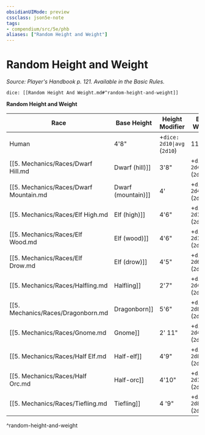 ```yaml
---
obsidianUIMode: preview
cssclass: json5e-note
tags:
- compendium/src/5e/phb
aliases: ["Random Height and Weight"]
---
```

# Random Height and Weight
*Source: Player's Handbook p. 121. Available in the Basic Rules.* 

`dice: [[Random Height And Weight.md#^random-height-and-weight]]`

**Random Height and Weight**

| Race | Base Height | Height Modifier | Base Weight | Weight Modifier |
|------|-------------|-----------------|-------------|-----------------|
| Human | 4'8" | +`dice: 2d10\|avg` (`2d10`) | 110 lb. | × (`dice: 2d4\|avg` (`2d4`)) lb. |
| [[5. Mechanics/Races/Dwarf Hill.md|Dwarf (hill)]] | 3'8" | +`dice: 2d4\|avg` (`2d4`) | 115 lb. | × (`dice: 2d6\|avg` (`2d6`)) lb. |
| [[5. Mechanics/Races/Dwarf Mountain.md|Dwarf (mountain)]] | 4' | +`dice: 2d4\|avg` (`2d4`) | 130 lb. | × (`dice: 2d6\|avg` (`2d6`)) lb. |
| [[5. Mechanics/Races/Elf High.md|Elf (high)]] | 4'6" | +`dice: 2d10\|avg` (`2d10`) | 90 lb. | × (`dice: 1d4\|avg` (`1d4`)) lb. |
| [[5. Mechanics/Races/Elf Wood.md|Elf (wood)]] | 4'6" | +`dice: 2d10\|avg` (`2d10`) | 100 lb. | × (`dice: 1d4\|avg` (`1d4`)) lb. |
| [[5. Mechanics/Races/Elf Drow.md|Elf (drow)]] | 4'5" | +`dice: 2d6\|avg` (`2d6`) | 75 lb. | × (`dice: 1d6\|avg` (`1d6`)) lb. |
| [[5. Mechanics/Races/Halfling.md|Halfling]] | 2'7" | +`dice: 2d4\|avg` (`2d4`) | 35 lb. | × 1 lb |
| [[5. Mechanics/Races/Dragonborn.md|Dragonborn]] | 5'6" | +`dice: 2d8\|avg` (`2d8`) | 175 lb. | × (`dice: 2d6\|avg` (`2d6`)) lb. |
| [[5. Mechanics/Races/Gnome.md|Gnome]] | 2' 11" | +`dice: 2d4\|avg` (`2d4`) | 35 lb. | × 1 lb. |
| [[5. Mechanics/Races/Half Elf.md|Half-elf]] | 4'9" | +`dice: 2d8\|avg` (`2d8`) | 110 lb. | × (`dice: 2d4\|avg` (`2d4`)) lb. |
| [[5. Mechanics/Races/Half Orc.md|Half-orc]] | 4'10" | +`dice: 2d10\|avg` (`2d10`) | 140 lb. | × (`dice: 2d6\|avg` (`2d6`)) lb. |
| [[5. Mechanics/Races/Tiefling.md|Tiefling]] | 4 '9" | +`dice: 2d8\|avg` (`2d8`) | 110 lb. | × (`dice: 2d4\|avg` (`2d4`)) lb. |
^random-height-and-weight
